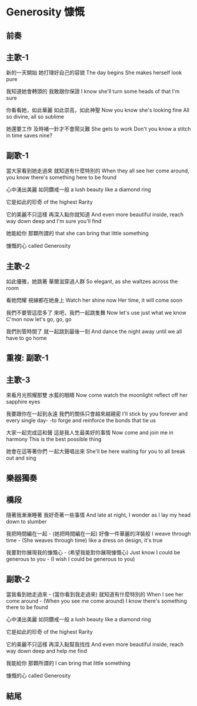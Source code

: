# Generosity 慷慨

## 前奏

## 主歌-1

新的一天開始
她打理好自己的容貌
The day begins
She makes herself look pure

我知道她會轉頭的
我敢跟你保證
I know she'll turn some heads
of that I'm sure

你看看她，如此華麗
如此崇高，如此神聖
Now you know she's looking fine
All so divine, all so sublime

她還要工作
及時補一針才不會鬧災難
She gets to work
Don't you know a stitch in time saves nine?

## 副歌-1

當大家看到她走過來
就知道有什麼特別的
When they all see her come around,
you know there's something here to be found

心中湧出美麗
如同鑽戒一般
a lush beauty
like a diamond ring

它是如此的珍奇
of the highest Rarity

它的美麗不只這樣
再深入點你就知道
And even more beautiful inside,
reach way down deep and I'm sure you'll find

她能給你
那顆所謂的
that she can bring
that little something

慷慨的心
called Generosity

## 主歌-2

如此優雅，她跳著
華爾滋穿過人群
So elegant, as she
waltzes across the room

看她閃耀
視線都在她身上
Watch her shine now
Her time, it will come soon

我們不要管這麼多了
來吧，我們一起跳隻舞
Now let's use just what we know
C'mon now let's go, go, go

我們別管時間了
就一起跳到最後一刻
And dance the night away
until we all have to go home

## 重複: 副歌-1

## 主歌-3

來看月光照耀那雙
水藍的眼睛
Now come watch the moonlight
reflect off her sapphire eyes

我要跟你在一起到永遠
我們的關係只會越來越親密
I'll stick by you forever and every single day-
-to forge and reinforce the bonds that tie us

大家一起完成這和聲
這是我人生最美好的事情
Now come and join me in harmony
This is the best possible thing

她會在這等著你們
一起大聲唱出來
She'll be here waiting
for you to all break out and sing

## 樂器獨奏

## 橋段

隨著我漸漸睡著
我好奇著一些事情
And late at night, I wonder
as I lay my head down to slumber

我把時間編在一起 - (她把時間編在一起)
好像一件華麗的洋裝般
I weave through time - (She weaves through time)
like a dress on design, it's true

我要對你展現我的慷慨心 - (希望我能對你展現慷慨心)
Just know I could be generous to you - (I wish I could be generous to you)

## 副歌-2

當我看到她走過來 - (當你看到我走過來)
就知道有什麼特別的
When I see her come around - (When you see me come around)
I know there's something there to be found

心中湧出美麗
如同鑽戒一般
a lush beauty
like a diamond ring

它是如此的珍奇
of the highest Rarity

它的美麗不只這樣
再深入點幫我找找
And even more beautiful inside,
reach way down deep and help me find

我能給你
那顆所謂的
I can bring
that little something

慷慨的心
called Generosity

## 結尾
